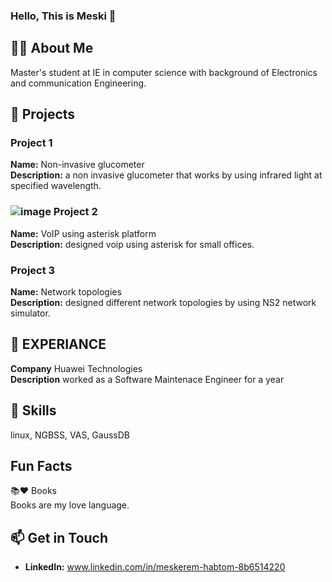 ### Hello, This is Meski 👋


## 👨‍💻 About Me

 Master's student at IE in computer science with background of Electronics and communication Engineering.

## 🔧 Projects

### Project 1

 **Name:** Non-invasive glucometer  
 **Description:** a non invasive glucometer that works by using infrared light at  specified wavelength.
 

### ![image](https://github.com/Meskeremhab/Meskeremhab/assets/118331075/7b6061be-65dd-4275-ad45-0d9ddf8538d4) Project 2 

 **Name:** VoIP using asterisk platform  
 **Description:** designed voip using asterisk for small offices.
 
 ### Project 3

 **Name:** Network topologies    
 **Description:** designed different network topologies by using NS2 network simulator.  

 ## 🔭 EXPERIANCE  
 **Company** Huawei Technologies   
 **Description** worked as a Software Maintenace Engineer for a year

 ## 🚀 Skills
 
 linux, NGBSS, VAS, GaussDB  

 ## Fun Facts

 📚❤ Books  
 Books are my love language.


## 📫 Get in Touch

- **LinkedIn:** www.linkedin.com/in/meskerem-habtom-8b6514220




<!--

Feel free to explore my repositories and connect with me! 🚀
Here are some ideas to get you started:
**Meskeremhab/Meskeremhab** is a ✨ _special_ ✨ repository because its `README.md` (this file) appears on your GitHub profile.
# Meskerem Habtom

- 🔭 I’m currently working on ...
- 🌱 I’m currently learning ...
- 👯 I’m looking to collaborate on ...
- 🤔 I’m looking for help with ...
- 💬 Ask me about ...
- 📫 How to reach me: ...
- 😄 Pronouns: ...
- ⚡ Fun fact: ...
-->
